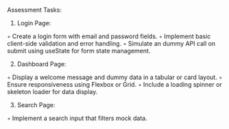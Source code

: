 Assessment Tasks:
 
1. Login Page:
 
◦ Create a login form with email and password fields.
◦ Implement basic client-side validation and error handling.
◦ Simulate an dummy API call on submit using useState for form state management.
 
2. Dashboard Page:
 
◦ Display a welcome message and dummy data in a tabular or card layout.
◦ Ensure responsiveness using Flexbox or Grid.
◦ Include a loading spinner or skeleton loader for data display.
 
 
3. Search Page:
 
◦ Implement a search input that filters mock data.
